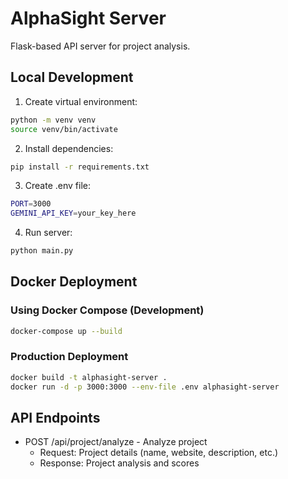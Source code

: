 # AlphaSight Server

Flask-based API server for project analysis.

## Local Development

1. Create virtual environment:
```bash
python -m venv venv
source venv/bin/activate
```

2. Install dependencies:
```bash
pip install -r requirements.txt
```

3. Create .env file:
```bash
PORT=3000
GEMINI_API_KEY=your_key_here
```

4. Run server:
```bash
python main.py
```

## Docker Deployment

### Using Docker Compose (Development)
```bash
docker-compose up --build
```

### Production Deployment
```bash
docker build -t alphasight-server .
docker run -d -p 3000:3000 --env-file .env alphasight-server
```

## API Endpoints

- POST /api/project/analyze - Analyze project
  - Request: Project details (name, website, description, etc.)
  - Response: Project analysis and scores
